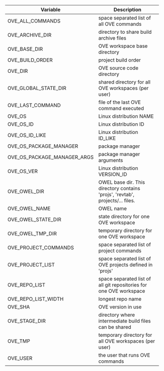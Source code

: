 | Variable                     | Description
|-|-|
| OVE_ALL_COMMANDS             | space separated list of all OVE commands                                       |
| OVE_ARCHIVE_DIR              | directory to share build archive files                                         |
| OVE_BASE_DIR                 | OVE workspace base directory                                                   |
| OVE_BUILD_ORDER              | project build order                                                            |
| OVE_DIR                      | OVE source code directory                                                      |
| OVE_GLOBAL_STATE_DIR         | shared directory for all OVE workspaces (per user)                             |
| OVE_LAST_COMMAND             | file of the last OVE command executed                                          |
| OVE_OS                       | Linux distribution NAME                                                        |
| OVE_OS_ID                    | Linux distribution ID                                                          |
| OVE_OS_ID_LIKE               | Linux distribution ID_LIKE                                                     |
| OVE_OS_PACKAGE_MANAGER       | package manager                                                                |
| OVE_OS_PACKAGE_MANAGER_ARGS  | package manager arguments                                                      |
| OVE_OS_VER                   | Linux distribution VERSION_ID                                                  |
| OVE_OWEL_DIR                 | OWEL base dir. This directory contains 'projs', 'revtab', projects/... files.  |
| OVE_OWEL_NAME                | OWEL name                                                                      |
| OVE_OWEL_STATE_DIR           | state directory for one OVE workspace                                          |
| OVE_OWEL_TMP_DIR             | temporary directory for one OVE workspace                                      |
| OVE_PROJECT_COMMANDS         | space separated list of project commands                                       |
| OVE_PROJECT_LIST             | space separated list of OVE projects defined in 'projs'                        |
| OVE_REPO_LIST                | space separated list of all git repositories for one OVE workspace             |
| OVE_REPO_LIST_WIDTH          | longest repo name                                                              |
| OVE_SHA                      | OVE version in use                                                             |
| OVE_STAGE_DIR                | directory where intermediate build files can be shared                         |
| OVE_TMP                      | temporary directory for all OVE workspaces (per user)                          |
| OVE_USER                     | the user that runs OVE commands                                                |

